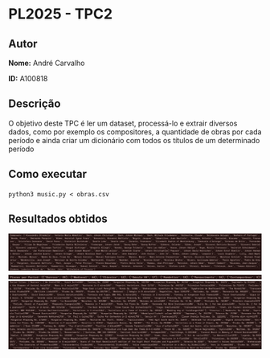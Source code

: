 # PL2025 - TPC2

## Autor

**Nome:** André Carvalho

**ID:** A100818

## Descrição
O objetivo deste TPC é ler um dataset, processá-lo e extrair diversos dados, como por exemplo os compositores, a quantidade de obras por cada período e ainda criar um dicionário com todos os títulos de um determinado período

## Como executar
`python3 music.py < obras.csv`

## Resultados obtidos
![Texto alternativo](Composers.png)
![Texto alternativo](PiecesPerPeriod.png)
![Texto alternativo](PeriodTitles.png)